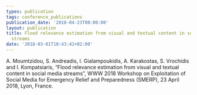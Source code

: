 ```yaml
---
types: publication
tags: conference_publications
publication_date: '2018-04-23T00:00:00'
layout: publication
title: Flood relevance estimation from visual and textual content in social media
  streams
date: '2018-03-01T10:43:42+02:00'
---
```

<p>A. Moumtzidou, S. Andreadis, I. Gialampoukidis, A. Karakostas, S. Vrochidis and I. Kompatsiaris, “Flood relevance estimation from visual and textual content in social media streams”, WWW 2018 Workshop on Exploitation of Social Media for Emergency Relief and Preparedness (SMERP), 23 April 2018, Lyon, France.</p>
